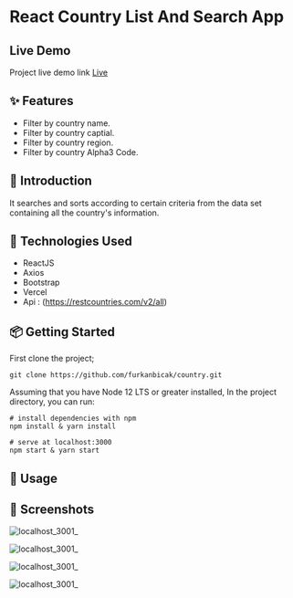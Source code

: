 # React Country List And Search App

## Live Demo
Project live demo link [Live](https://country-drab.vercel.app)
## ✨ Features

- Filter by country name.
- Filter by country captial.
- Filter by country region.
- Filter by country Alpha3 Code.


## 📣 Introduction
It searches and sorts according to certain criteria from the data set containing all the country's information.


## 🔨 Technologies Used
- ReactJS
- Axios
- Bootstrap
- Vercel
- Api : (https://restcountries.com/v2/all) 

## 📦 Getting Started

First clone the project;
```
git clone https://github.com/furkanbicak/country.git

```
Assuming that you have Node 12 LTS or greater installed, In the project directory, you can run:

```
# install dependencies with npm
npm install & yarn install

# serve at localhost:3000
npm start & yarn start

```

## 🔨 Usage



## 🤩 Screenshots

![localhost_3001_](https://user-images.githubusercontent.com/80355473/170128290-f742761b-13c9-44ba-a352-8f34056cc244.png)

![localhost_3001_](https://user-images.githubusercontent.com/80355473/170128534-59cfcbbc-09b8-41df-8814-a2ec5e432876.png)

![localhost_3001_](https://user-images.githubusercontent.com/80355473/170128895-0fa7d568-1522-434e-8e78-2cc3d587b975.png)

![localhost_3001_](https://user-images.githubusercontent.com/80355473/170129001-bf11f82d-080c-4908-8777-ce68e067d89a.png)

